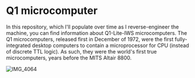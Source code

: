# Q1 microcomputer
In this repository, which I'll populate over time as I reverse-engineer the machine, you can find information about Q1-Lite-IWS microcomputers. The Q1 microcomputers, released first in December of 1972, were the first fully-integrated desktop computers to contain a microprocessor for CPU (instead of discrete TTL logic). As such, they were the world's first true microcomputers, years before the MITS Altair 8800.

![IMG_4064](https://user-images.githubusercontent.com/69539226/190926709-0f7b780d-9a64-4079-8bf1-95be41c18f40.jpeg)
